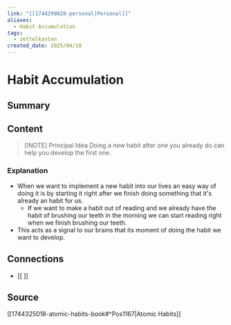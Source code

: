 ```yaml
---
link: "[[1744299820-personal|Personal]]"
aliases:
  - Habit Accumulation
tags:
  - zettelkasten
created_date: 2025/04/10
---
```

# Habit Accumulation
## Summary


## Content
> [!NOTE] Principal Idea
> Doing a new habit after one you already do can help you develop the first one.

### Explanation
- When we want to implement a new habit into our lives an easy way of doing it is by starting it right after we finish doing something that it's already an habit for us.
	- If we want to make a habit out of reading and we already have the habit of brushing our teeth in the morning we can start reading right when we finish brushing our teeth.
- This acts as a signal to our brains that its moment of doing the habit we want to develop.
## Connections
- [[ ]]
## Source
[[1744325018-atomic-habits-book#^Pos1167|Atomic Habits]]
